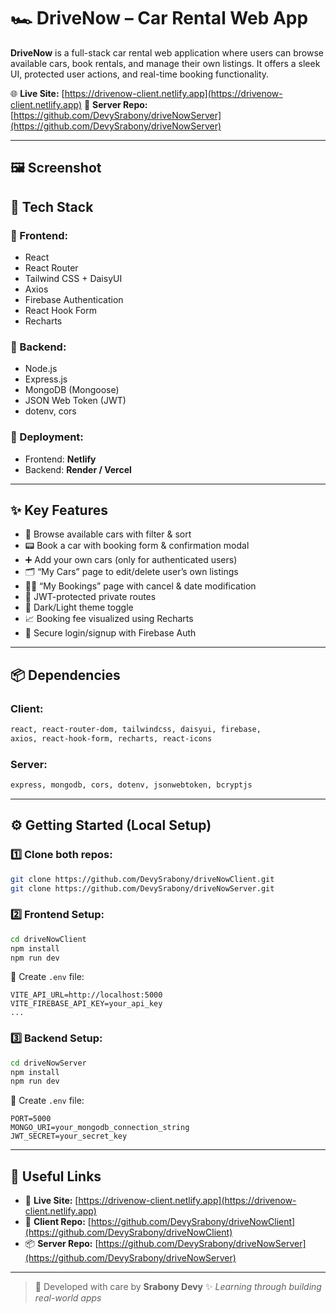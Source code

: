 # 🏎️ DriveNow – Car Rental Web App

**DriveNow** is a full-stack car rental web application where users can browse available cars, book rentals, and manage their own listings. It offers a sleek UI, protected user actions, and real-time booking functionality.

🌐 **Live Site:** [https://drivenow-client.netlify.app](https://drivenow-client.netlify.app)
🔗 **Server Repo:** [https://github.com/DevySrabony/driveNowServer](https://github.com/DevySrabony/driveNowServer)

---

## 🖼️ Screenshot


## 🧰 Tech Stack

### 🔹 Frontend:

* React
* React Router
* Tailwind CSS + DaisyUI
* Axios
* Firebase Authentication
* React Hook Form
* Recharts

### 🔹 Backend:

* Node.js
* Express.js
* MongoDB (Mongoose)
* JSON Web Token (JWT)
* dotenv, cors

### 🔹 Deployment:

* Frontend: **Netlify**
* Backend: **Render / Vercel**

---

## ✨ Key Features

* 🚗 Browse available cars with filter & sort
* 📟 Book a car with booking form & confirmation modal
* ➕ Add your own cars (only for authenticated users)
* 🗂️ “My Cars” page to edit/delete user’s own listings
* 🧑‍💻 “My Bookings” page with cancel & date modification
* 🔐 JWT-protected private routes
* 🌙 Dark/Light theme toggle
* 📈 Booking fee visualized using Recharts
* 🔐 Secure login/signup with Firebase Auth

---

## 📦 Dependencies

### Client:

```bash
react, react-router-dom, tailwindcss, daisyui, firebase,
axios, react-hook-form, recharts, react-icons
```

### Server:

```bash
express, mongodb, cors, dotenv, jsonwebtoken, bcryptjs
```

---

## ⚙️ Getting Started (Local Setup)

### 1️⃣ Clone both repos:

```bash
git clone https://github.com/DevySrabony/driveNowClient.git
git clone https://github.com/DevySrabony/driveNowServer.git
```

### 2️⃣ Frontend Setup:

```bash
cd driveNowClient
npm install
npm run dev
```

📅 Create `.env` file:

```
VITE_API_URL=http://localhost:5000
VITE_FIREBASE_API_KEY=your_api_key
...
```

### 3️⃣ Backend Setup:

```bash
cd driveNowServer
npm install
npm run dev
```

📅 Create `.env` file:

```
PORT=5000
MONGO_URI=your_mongodb_connection_string
JWT_SECRET=your_secret_key
```

---

## 🔗 Useful Links

* 🔴 **Live Site:** [https://drivenow-client.netlify.app](https://drivenow-client.netlify.app)
* 🐙 **Client Repo:** [https://github.com/DevySrabony/driveNowClient](https://github.com/DevySrabony/driveNowClient)
* 📦 **Server Repo:** [https://github.com/DevySrabony/driveNowServer](https://github.com/DevySrabony/driveNowServer)

---

> 💬 Developed with care by **Srabony Devy**
> ✨ *Learning through building real-world apps*
